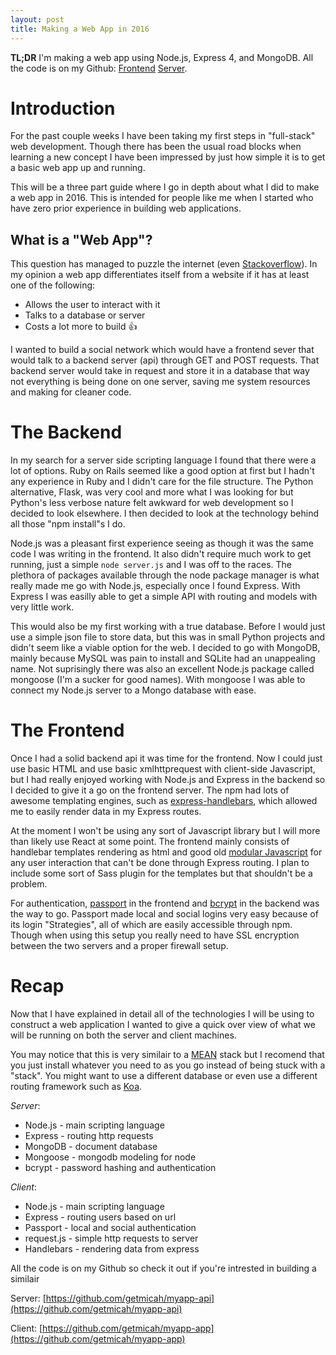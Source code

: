 ```yaml
---
layout: post
title: Making a Web App in 2016
---
```


**TL;DR** I'm making a web app using Node.js, Express 4, and MongoDB. All the code is on my Github: [Frontend](https://github.com/getmicah/myapp-app) [Server](https://github.com/getmicah/myapp-api).

# Introduction
For the past couple weeks I have been taking my first steps in "full-stack" web development. Though there has been the usual road blocks when learning a new concept I have been impressed by just how simple it is to get a basic web app up and running.

This will be a three part guide where I go in depth about what I did to make a web app in 2016. This is intended for people like me when I started who have zero prior experience in building web applications.

## What is a "Web App"?
This question has managed to puzzle the internet (even [Stackoverflow](http://stackoverflow.com/questions/8694922/whats-the-difference-between-a-web-site-and-a-web-application)). In my opinion a web app differentiates itself from a website if it has at least one of the following:

* Allows the user to interact with it
* Talks to a database or server
* Costs a lot more to build :+1:

I wanted to build a social network which would have a frontend sever that would talk to a backend server (api) through GET and POST requests. That backend server would take in request and store it in a database that way not everything is being done on one server, saving me system resources and making for cleaner code.


# The Backend
In my search for a server side scripting language I found that there were a lot of options. Ruby on Rails seemed like a good option at first but I hadn't any experience in Ruby and I didn't care for the file structure. The Python alternative, Flask, was very cool and more what I was looking for but Python's less verbose nature felt awkward for web development so I decided to look elsewhere. I then decided to look at the technology behind all those "npm install"s I do.

Node.js was a pleasant first experience seeing as though it was the same code I was writing in the frontend. It also didn't require much work to get running, just a simple `node server.js` and I was off to the races. The plethora of packages available through the node package manager is what really made me go with Node.js, especially once I found Express. With Express I was easilly able to get a simple API with routing and models with very little work.

This would also be my first working with a true database. Before I would just use a simple json file to store data, but this was in small Python projects and didn't seem like a viable option for the web. I decided to go with MongoDB, mainly because MySQL was pain to install and SQLite had an unappealing name. Not suprisingly there was also an excellent Node.js package called mongoose (I'm a sucker for good names). With mongoose I was able to connect my Node.js server to a Mongo database with ease.

# The Frontend
Once I had a solid backend api it was time for the frontend. Now I could just use basic HTML and use basic xmlhttprequest with client-side Javascript, but I had really enjoyed working with Node.js and Express in the backend so I decided to give it a go on the frontend server. The npm had lots of awesome templating engines, such as [express-handlebars](https://github.com/ericf/express-handlebars), which allowed me to easily render data in my Express routes.

At the moment I won't be using any sort of Javascript library but I will more than likely use React at some point. The frontend mainly consists of handlebar templates rendering as html and good old [modular Javascript](https://www.youtube.com/watch?v=HkFlM73G-hk&list=PLoYCgNOIyGABs-wDaaxChu82q_xQgUb4f) for any user interaction that can't be done through Express routing. I plan to include some sort of Sass plugin for the templates but that shouldn't be a problem.

For authentication, [passport](http://passportjs.org/) in the frontend and [bcrypt](https://github.com/ncb000gt/node.bcrypt.js/) in the backend was the way to go. Passport made local and social logins very easy because of its login "Strategies", all of which are easily accessible through npm. Though when using this setup you really need to have SSL encryption between the two servers and a proper firewall setup.

# Recap
Now that I have explained in detail all of the technologies I will be using to construct a web application I wanted to give a quick over view of what we will be running on both the server and client machines. 

You may notice that this is very similair to a [MEAN](http://mean.io/) stack but I recomend that you just install whatever you need to as you go instead of being stuck with a "stack". You might want to use a different database or even use a different routing framework such as [Koa](http://koajs.com).

*Server*:

* Node.js - main scripting language
* Express - routing http requests
* MongoDB - document database
* Mongoose - mongodb modeling for node
* bcrypt - password hashing and authentication

*Client*:

* Node.js - main scripting language
* Express - routing users based on url
* Passport - local and social authentication
* request.js - simple http requests to server
* Handlebars - rendering data from express

All the code is on my Github so check it out if you're intrested in building a similair

Server: [https://github.com/getmicah/myapp-api](https://github.com/getmicah/myapp-api)

Client: [https://github.com/getmicah/myapp-app](https://github.com/getmicah/myapp-app)

